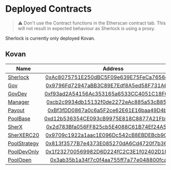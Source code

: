 # Deployed Contracts

> :warning: Don't use the Contract functions in the Etherscan contract tab. This will not result in expected behaviour as Sherlock is using a proxy.

Sherlock is currently only deployed Kovan.

## Kovan

| Name                                                                                                          |                                                           Address                                                            |
| ------------------------------------------------------------------------------------------------------------- | :--------------------------------------------------------------------------------------------------------------------------: |
| [Sherlock](https://github.com/mudgen/diamond-2/blob/master/contracts/Diamond.sol)                             | [0xAc8075751E250dBC5F09e639E75FeCa7656eeD3c](https://kovan.etherscan.io/address/0xAc8075751E250dBC5F09e639E75FeCa7656eeD3c) |
| [Gov](https://github.com/sherlock-protocol/sherlock-v1-core/blob/main/contracts/facets/Gov.sol)               | [0x9796Fd72947aBB3C89E7Edf8A5ed58F731A6bA97](https://kovan.etherscan.io/address/0x9796Fd72947aBB3C89E7Edf8A5ed58F731A6bA97) |
| [GovDev](https://github.com/sherlock-protocol/sherlock-v1-core/blob/main/contracts/facets/GovDev.sol)         | [0xf93ad2A54156Ac353165a6533CC4051C18FC7512](https://kovan.etherscan.io/address/0xf93ad2A54156Ac353165a6533CC4051C18FC7512) |
| [Manager](https://github.com/sherlock-protocol/sherlock-v1-core/blob/main/contracts/facets/Manager.sol)       | [0xcb2c9934db15132f0de2272eAc885a53cB85660A](https://kovan.etherscan.io/address/0xcb2c9934db15132f0de2272eAc885a53cB85660A) |
| [Payout](https://github.com/sherlock-protocol/sherlock-v1-core/blob/main/contracts/facets/Payout.sol)         | [0xBf3fDD0867a0c6a5F2ce62E61E16baa49D4b90f9](https://kovan.etherscan.io/address/0xBf3fDD0867a0c6a5F2ce62E61E16baa49D4b90f9) |
| [PoolBase](https://github.com/sherlock-protocol/sherlock-v1-core/blob/main/contracts/facets/PoolBase.sol)     | [0xd12b536354CE093cB9975E818C8877A21FbD0203](https://kovan.etherscan.io/address/0xd12b536354CE093cB9975E818C8877A21FbD0203) |
| [SherX](https://github.com/sherlock-protocol/sherlock-v1-core/blob/main/contracts/facets/SherX.sol)           | [0x2d783Bfa056FF825cb5E4088C61B74Ef24A55C56](https://kovan.etherscan.io/address/0x2d783Bfa056FF825cb5E4088C61B74Ef24A55C56) |
| [SherXERC20](https://github.com/sherlock-protocol/sherlock-v1-core/blob/main/contracts/facets/SherXERC20.sol) | [0x9709c1922a1aac1E096Dc542cB8EBDEBcb9C1147](https://kovan.etherscan.io/address/0x9709c1922a1aac1E096Dc542cB8EBDEBcb9C1147) |
| [PoolStrategy](https://github.com/sherlock-protocol/sherlock-v1-core/blob/main/contracts/facets/PoolStrategy.sol)     | [0x813f3577B7e4373E085270dA6Cd4720f7b36D151](https://kovan.etherscan.io/address/0x813f3577B7e4373E085270dA6Cd4720f7b36D151) |
| [PoolDevOnly](https://github.com/sherlock-protocol/sherlock-v1-core/blob/main/contracts/facets/PoolDevOnly.sol)     | [0x1f232700569982D6D224fC2C3E1f02402D1F6293](https://kovan.etherscan.io/address/0x1f232700569982D6D224fC2C3E1f02402D1F6293) |
| [PoolOpen](https://github.com/sherlock-protocol/sherlock-v1-core/blob/main/contracts/facets/PoolOpen.sol)     | [0x3ab35b1a34f7c0f4aa755ff7a77e048800fcac5d](https://kovan.etherscan.io/address/0x3ab35b1a34f7c0f4aa755ff7a77e048800fcac5d) |
